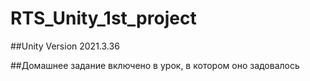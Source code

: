 # RTS_Unity_1st_project

##Unity Version 2021.3.36

##Домашнее задание включено в урок, в котором оно задовалось
